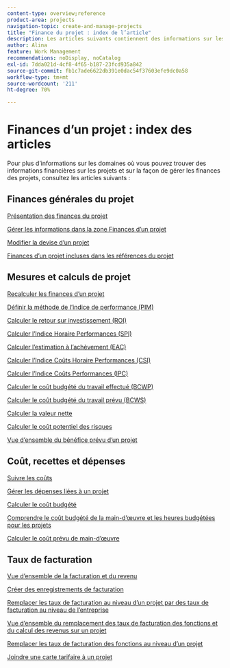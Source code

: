 ```yaml
---
content-type: overview;reference
product-area: projects
navigation-topic: create-and-manage-projects
title: "Finance du projet : index de l’article"
description: Les articles suivants contiennent des informations sur les domaines où vous pouvez trouver des informations financières sur le projet et sur la façon de gérer les finances du projet.
author: Alina
feature: Work Management
recommendations: noDisplay, noCatalog
exl-id: 7dda021d-4cf8-4f65-b187-23fcd935a842
source-git-commit: fb1c7ade6622db391e0dac54f37603efe9dc0a58
workflow-type: tm+mt
source-wordcount: '211'
ht-degree: 70%

---
```


# Finances d’un projet : index des articles

Pour plus d’informations sur les domaines où vous pouvez trouver des informations financières sur les projets et sur la façon de gérer les finances des projets, consultez les articles suivants :

## Finances générales du projet

[Présentation des finances du projet](../../../manage-work/projects/project-finances/project-finances-overview-1.md)

[Gérer les informations dans la zone Finances d’un projet](../../../manage-work/projects/project-finances/manage-project-finance-area.md)

[Modifier la devise d’un projet](../../../manage-work/projects/project-finances/change-project-currency.md)

[Finances d’un projet incluses dans les références du projet](../../../manage-work/projects/project-finances/project-finances-included-in-project-baselines.md)

## Mesures et calculs de projet

[Recalculer les finances d’un projet](../../../manage-work/projects/project-finances/recalculate-project-finances.md)

[Définir la méthode de l’indice de performance (PIM)](../../../manage-work/projects/project-finances/set-pim.md)

[Calculer le retour sur investissement (ROI)](../../../manage-work/projects/project-finances/calculate-roi.md)

[Calculer l’Indice Horaire Performances (SPI)](../../../manage-work/projects/project-finances/calculate-spi.md)

[Calculer l’estimation à l’achèvement (EAC)](../../../manage-work/projects/project-finances/calculate-eac.md)

[Calculer l’Indice Coûts Horaire Performances (CSI)](../../../manage-work/projects/project-finances/calculate-csi.md)

[Calculer l’Indice Coûts Performances (IPC)](../../../manage-work/projects/project-finances/calculate-cpi.md)

[Calculer le coût budgété du travail effectué (BCWP)](../../../manage-work/projects/project-finances/calculate-bcwp.md)

[Calculer le coût budgété du travail prévu (BCWS)](../../../manage-work/projects/project-finances/calculate-bcws.md)

[Calculer la valeur nette](../../../manage-work/projects/project-finances/calculate-net-value.md)

[Calculer le coût potentiel des risques](../../../manage-work/projects/project-finances/potential-risk-cost.md)

[Vue d’ensemble du bénéfice prévu d’un projet](../../../manage-work/projects/project-finances/project-planned-benefit.md)

## Coût, recettes et dépenses

[Suivre les coûts](../../../manage-work/projects/project-finances/track-costs.md)

[Gérer les dépenses liées à un projet](../../../manage-work/projects/project-finances/manage-project-expenses.md)

[Calculer le coût budgété](../../../manage-work/projects/project-finances/budgeted-cost.md)

[Comprendre le coût budgété de la main-d’œuvre et les heures budgétées pour les projets](../../../manage-work/projects/project-finances/budgeted-labor-cost.md)

[Calculer le coût prévu de main-d’œuvre](../../../manage-work/projects/project-finances/planned-labor-cost.md)

<!--
<p data-mc-conditions="QuicksilverOrClassic.Quicksilver,QuicksilverOrClassic.Draft mode"><a href="../../../manage-work/projects/project-finances/export-billing-record-details.md" class="MCXref xref" xrefformat="{para}">Export billing record details as a PDF file</a> </p>
-->

<!--
<p data-mc-conditions="QuicksilverOrClassic.Draft mode"><a href="../../../manage-work/projects/project-finances/how-workfront-calculates-finances.md" class="MCXref xref" xrefformat="{para}">How Adobe Workfront calculates finances </a> </p>
-->

## Taux de facturation

[Vue d’ensemble de la facturation et du revenu](../../../manage-work/projects/project-finances/billing-and-revenue-overview.md)

[Créer des enregistrements de facturation](../../../manage-work/projects/project-finances/create-billing-records.md)

[Remplacer les taux de facturation au niveau d’un projet par des taux de facturation au niveau de l’entreprise](../../../manage-work/projects/project-finances/override-project-level-with-company-level-billing-rates.md)

[Vue d’ensemble du remplacement des taux de facturation des fonctions et du calcul des revenus sur un projet](../../../manage-work/projects/project-finances/override-role-billing-rates-and-calculate-project-revenue.md)

[Remplacer les taux de facturation des fonctions au niveau d’un projet](../../../manage-work/projects/project-finances/override-job-role-billing-rates-at-the-project-level.md)

[Joindre une carte tarifaire à un projet](/help/quicksilver/manage-work/projects/project-finances/attach-rate-card-to-project.md)
